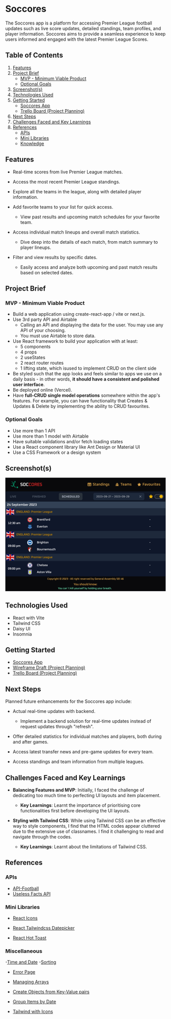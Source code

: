 # Soccores

The Soccores app is a platform for accessing Premier League football updates such as live score updates, detailed standings, team profiles, and player information. Soccores aims to provide a seamless experience to keep users informed and engaged with the latest Premier League Scores.

## Table of Contents

1. [Features](#features)
1. [Project Brief](#project-brief)
   - [MVP - Minimum Viable Product](#mvp---minimum-viable-product)
   - [Optional Goals](#optional-goals)
1. [Screenshot(s)](#screenshots)
1. [Technologies Used](#technologies-used)
1. [Getting Started](#getting-started)
   - [Soccores App](#soccores-app)
   - [Trello Board (Project Planning)](#trello-board-project-planning)
1. [Next Steps](#next-steps)
1. [Challenges Faced and Key Learnings](#challenges-faced-and-key-learnings)
1. [References](#references)
   - [APIs](#apis)
   - [Mini Libraries](#mini-libraries)
   - [Knowledge](#knowledge)

## Features

- Real-time scores from live Premier League matches.

- Access the most recent Premier League standings.

- Explore all the teams in the league, along with detailed player information.

- Add favorite teams to your list for quick access.

  - View past results and upcoming match schedules for your favorite team.

- Access individual match lineups and overall match statistics.

  - Dive deep into the details of each match, from match summary to player lineups.

- Filter and view results by specific dates.
  - Easily access and analyze both upcoming and past match results based on selected dates.

## Project Brief

### MVP - Minimum Viable Product

- Build a web application using create-react-app / vite or next.js.
- Use 3rd party API and Airtable
  - Calling an API and displaying the data for the user. You may use any API of your choosing.
  - You must use Airtable to store data.
- Use React framework to build your application with at least:
  - 5 components
  - 4 props
  - 2 useStates
  - 2 react router routes
  - 1 lifting state, which isused to implement CRUD on the client side
- Be styled such that the app looks and feels similar to apps we use on a daily basis - in other words, **it should have a consistent and polished user interface**.
- Be deployed online (Vercel).
- Have **full-CRUD single model operations** somewhere within the app's features. For example, you can have functionality that Creates & Updates & Delete by implementing the ability to CRUD favourites.

### Optional Goals

- Use more than 1 API
- Use more than 1 model with Airtable
- Have suitable validations and/or fetch loading states
- Use a React component library like Ant Design or Material UI
- Use a CSS Framework or a design system

## Screenshot(s)

![Screenshot of Soccores App](/screenshots/ScheduledPage.png)

## Technologies Used

- React with Vite
- Tailwind CSS
- Daisy UI
- Insomnia

## Getting Started

- [Soccores App](https://soccores.vercel.app/)
- [Wireframe Draft (Project Planning)](https://miro.com/app/board/uXjVMm6lVFE=/?share_link_id=778211192354)
- [Trello Board (Project Planning)](https://trello.com/invite/b/aijMVvGr/ATTI936ee6404ee21b6a0b914c63f754835e30A42DA9/football-livescore)

## Next Steps

Planned future enhancements for the Soccores app include:

- Actual real-time updates with backend.

  - Implement a backend solution for real-time updates instead of request updates through "refresh".

- Offer detailed statistics for individual matches and players, both during and after games.

- Access latest transfer news and pre-game updates for every team.

- Access standings and team information from multiple leagues.

## Challenges Faced and Key Learnings

- **Balancing Features and MVP**: Initially, I faced the challenge of dedicating too much time to perfecting UI layouts and item placement.

  - **Key Learnings**: Learnt the importance of prioritising core functionalities first before developing the UI layouts.

- **Styling with Tailwind CSS**: While using Tailwind CSS can be an effective way to style components, I find that the HTML codes appear cluttered due to the extensive use of classnames. I find it challenging to read and navigate through the codes.

  - **Key Learnings**: Learnt about the limitations of Tailwind CSS.

## References

### APIs

- [API-Football](https://www.api-football.com/)
- [Useless Facts API](https://uselessfacts.jsph.pl/)

### Mini Libraries

- [React Icons](https://react-icons.github.io/react-icons/)

- [React Tailwindcss Datepicker](https://react-tailwindcss-datepicker.vercel.app/)

- [React Hot Toast](https://react-hot-toast.com/)

### Miscellaneous

-[Time and Date](https://developer.mozilla.org/en-US/docs/Web/JavaScript/Reference/Global_Objects/Date/toLocaleTimeString) -[Sorting](https://usefulangle.com/post/227/javascript-sort-array-of-objects)

- [Error Page](https://www.makeuseof.com/react-router-404-page-create/)

- [Managing Arrays](https://www.freecodecamp.org/news/javascript-array-of-objects-tutorial-how-to-create-update-and-loop-through-objects-using-js-array-methods/)

- [Create Objects from Key-Value pairs](https://www.tutorialspoint.com/javascript-how-to-create-an-object-from-key-value-pairs)

- [Group Items by Date](https://stackoverflow.com/questions/46802448/how-do-i-group-items-in-an-array-by-date)

- [Tailwind with Icons](https://dev.to/shubhamtiwari909/beautiful-buttons-with-tailwindcss-and-react-icons-3ego)
